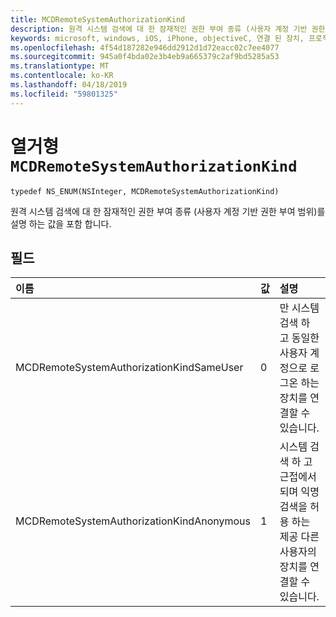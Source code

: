 ```yaml
---
title: MCDRemoteSystemAuthorizationKind
description: 원격 시스템 검색에 대 한 잠재적인 권한 부여 종류 (사용자 계정 기반 권한 부여 범위)를 설명 하는 값을 포함 합니다.
keywords: microsoft, windows, iOS, iPhone, objectiveC, 연결 된 장치, 프로젝트 로마
ms.openlocfilehash: 4f54d187282e946dd2912d1d72eacc02c7ee4077
ms.sourcegitcommit: 945a0f4bda02e3b4eb9a665379c2af9bd5285a53
ms.translationtype: MT
ms.contentlocale: ko-KR
ms.lasthandoff: 04/18/2019
ms.locfileid: "59801325"
---
```

# <a name="enum-mcdremotesystemauthorizationkind"></a>열거형 `MCDRemoteSystemAuthorizationKind` 

```
typedef NS_ENUM(NSInteger, MCDRemoteSystemAuthorizationKind)
```  

원격 시스템 검색에 대 한 잠재적인 권한 부여 종류 (사용자 계정 기반 권한 부여 범위)를 설명 하는 값을 포함 합니다. 

## <a name="fields"></a>필드

| 이름                              | 값 | 설명                    |
|:----------------------------------|:------|:-------------------------------|
| MCDRemoteSystemAuthorizationKindSameUser   | 0     | 만 시스템 검색 하 고 동일한 사용자 계정으로 로그온 하는 장치를 연결할 수 있습니다.   |
| MCDRemoteSystemAuthorizationKindAnonymous | 1     | 시스템 검색 하 고 근접에서 되며 익명 검색을 허용 하는 제공 다른 사용자의 장치를 연결할 수 있습니다.  |

